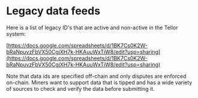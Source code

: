 # Legacy data feeds

Here is a list of legacy ID's that are active and non-active in the Tellor system:

[https://docs.google.com/spreadsheets/d/1BK7Cs0K2W-bRaNpuvzFbVX50CgjXH7k-HKAuuWxTiW8/edit?usp=sharing](https://docs.google.com/spreadsheets/d/1BK7Cs0K2W-bRaNpuvzFbVX50CgjXH7k-HKAuuWxTiW8/edit?usp=sharing)

Note that data ids are specified off-chain and only disputes are enforced on-chain. Miners want to support data that is tipped and has a wide variety of sources to check and verify the data before submitting it.
